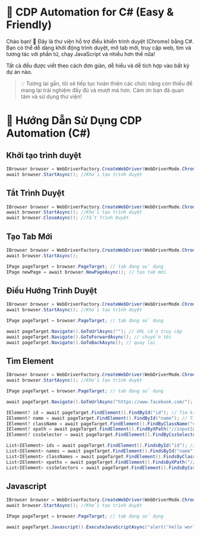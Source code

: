 # 🚀 CDP Automation for C# (Easy & Friendly)

Chào bạn! 👋
Đây là thư viện hỗ trợ điều khiển trình duyệt (Chrome) bằng C#.
Bạn có thể dễ dàng khởi động trình duyệt, mở tab mới, truy cập web, tìm và tương tác với phần tử, chạy JavaScript và nhiều hơn thế nữa!

Tất cả đều được viết theo cách đơn giản, dễ hiểu và dễ tích hợp vào bất kỳ dự án nào.

> 💡 Tương lai gần, tôi sẽ tiếp tục hoàn thiện các chức năng còn thiếu để mang lại trải nghiệm đầy đủ và mượt mà hơn.
> Cảm ơn bạn đã quan tâm và sử dụng thư viện!

# 📘 Hướng Dẫn Sử Dụng CDP Automation (C#)

## Khởi tạo trình duyệt
```csharp
IBrowser browser = WebDriverFactory.CreateWebDriver(WebDriverMode.Chrome);
await browser.StartAsync(); //Khởi tạo trình duyệt
```

## Tắt Trình Duyệt
```csharp
IBrowser browser = WebDriverFactory.CreateWebDriver(WebDriverMode.Chrome);
await browser.StartAsync(); //Khởi tạo trình duyệt
await browser.CloseAsync(); //Tắt Trình Duyệt
```
## Tạo Tab Mới
```csharp
IBrowser browser = WebDriverFactory.CreateWebDriver(WebDriverMode.Chrome);
await browser.StartAsync();

IPage pageTarget = browser.PageTarget; // tab đang sử dụng
IPage newPage = await browser.NewPageAsync(); // tạo tab mới
```

## Điều Hướng Trình Duyệt
```csharp
IBrowser browser = WebDriverFactory.CreateWebDriver(WebDriverMode.Chrome);
await browser.StartAsync(); //Khởi tạo trình duyệt

IPage pageTarget = browser.PageTarget; // tab đang sử dụng

await pageTarget.Navigate().GoToUrlAsync(""); // URL cần truy cập
await pageTarget.Navigate().GoToForwardAsync(); // chuyển tới
await pageTarget.Navigate().GoToBackAsync(); // quay lại
```

## Tìm Element
```csharp
IBrowser browser = WebDriverFactory.CreateWebDriver(WebDriverMode.Chrome);
await browser.StartAsync(); //Khởi tạo trình duyệt

IPage pageTarget = browser.PageTarget; // tab đang sử dụng

await pageTarget.Navigate().GoToUrlAsync("https://www.facebook.com/");

IElement? id = await pageTarget.FindElement().FindById("id"); // Tìm kiếm phần tử bằng id
IElement? name = await pageTarget.FindElement().FindById("name"); // Tìm kiếm phần tử bằng name
IElement? className = await pageTarget.FindElement().FindByClassName("className"); // Tìm kiếm phần tử bằng className
IElement? xpath = await pageTarget.FindElement().FindByXPath("//input[@id='id']"); // Tìm kiếm phần tử bằng XPath
IElement? cssSelector = await pageTarget.FindElement().FindByCssSelector("#id"); // Tìm kiếm phần tử bằng CssSelector

List<IElement> ids = await pageTarget.FindElement().FindsById("id"); // Tìm kiếm tất cả phần tử bằng id
List<IElement> names = await pageTarget.FindElement().FindsById("name"); // Tìm kiếm tất cả phần tử bằng name
List<IElement> classNames = await pageTarget.FindElement().FindsByClassName("className"); // Tìm kiếm tất cả phần tử bằng className
List<IElement> xpaths = await pageTarget.FindElement().FindsByXPath("//input[@id='id']"); // Tìm kiếm tất cả phần tử bằng XPath
List<IElement> cssSelectors = await pageTarget.FindElement().FindsByCssSelector("#id"); // Tìm kiếm tất cả phần tử bằng CssSelector
```

## Javascript
```csharp
IBrowser browser = WebDriverFactory.CreateWebDriver(WebDriverMode.Chrome);
await browser.StartAsync(); //Khởi tạo trình duyệt

IPage pageTarget = browser.PageTarget; // tab đang sử dụng

await pageTarget.Javascript().ExecuteJavaScriptAsync("alert('hello world')"); // Thực thi đoạn mã javascript trên tab hiện tại
```
